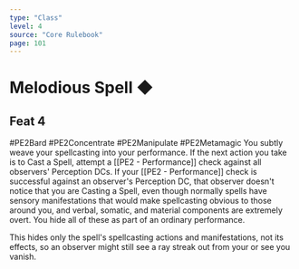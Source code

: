 ```yaml
---
type: "Class"
level: 4
source: "Core Rulebook"
page: 101
---
```

# Melodious Spell ◆
## Feat 4
#PE2Bard #PE2Concentrate #PE2Manipulate #PE2Metamagic 
You subtly weave your spellcasting into your performance. If the next action you take is to Cast a Spell, attempt a [[PE2 - Performance]] check against all observers' Perception DCs. If your [[PE2 - Performance]] check is successful against an observer's Perception DC, that observer doesn't notice that you are Casting a Spell, even though normally spells have sensory manifestations that would make spellcasting obvious to those around you, and verbal, somatic, and material components are extremely overt. You hide all of these as part of an ordinary performance.

This hides only the spell's spellcasting actions and manifestations, not its effects, so an observer might still see a ray streak out from your or see you vanish.